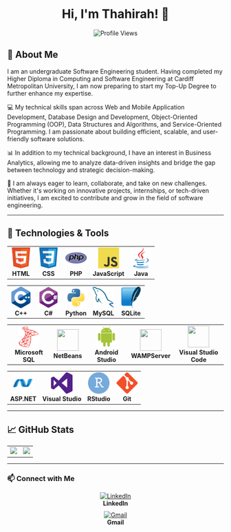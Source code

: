 <div align="center">

# Hi, I'm Thahirah! 👋

![Profile Views](https://komarev.com/ghpvc/?username=Thahirah-Razmi&color=blue)

</div>

## 🚀 About Me
 I am an undergraduate Software Engineering student. Having completed my Higher Diploma in Computing and Software Engineering at Cardiff Metropolitan University, I am now preparing to start my Top-Up Degree to further enhance my expertise.

💻 My technical skills span across Web and Mobile Application Development, Database Design and Development, Object-Oriented Programming (OOP), Data Structures and Algorithms, and Service-Oriented Programming. I am passionate about building efficient, scalable, and user-friendly software solutions.

📊 In addition to my technical background, I have an interest in Business Analytics, allowing me to analyze data-driven insights and bridge the gap between technology and strategic decision-making.

🚀 I am always eager to learn, collaborate, and take on new challenges. Whether it's working on innovative projects, internships, or tech-driven initiatives, I am excited to contribute and grow in the field of software engineering.

---

## 🚀 Technologies & Tools
<div align="center">
  <!-- First Row -->
  <table>
    <tr>
      <td align="center">
        <img src="https://raw.githubusercontent.com/devicons/devicon/master/icons/html5/html5-original.svg" width="50" height="50" />
        <br />
        <strong>HTML</strong>
      </td>
      <td align="center">
        <img src="https://raw.githubusercontent.com/devicons/devicon/master/icons/css3/css3-original.svg" width="50" height="50" />
        <br />
        <strong>CSS</strong>
      </td>
      <td align="center">
        <img src="https://raw.githubusercontent.com/devicons/devicon/master/icons/php/php-original.svg" width="50" height="50" />
        <br />
        <strong>PHP</strong>
      </td>
      <td align="center">
        <img src="https://raw.githubusercontent.com/devicons/devicon/master/icons/javascript/javascript-original.svg" width="50" height="50" />
        <br />
        <strong>JavaScript</strong>
      </td>
      <td align="center">
        <img src="https://raw.githubusercontent.com/devicons/devicon/master/icons/java/java-original.svg" width="50" height="50" />
        <br />
        <strong>Java</strong>
      </td>
    </tr>
  </table>

  <!-- Second Row -->
  <table>
    <tr>
      <td align="center">
        <img src="https://raw.githubusercontent.com/devicons/devicon/master/icons/cplusplus/cplusplus-original.svg" width="50" height="50" />
        <br />
        <strong>C++</strong>
      </td>
      <td align="center">
        <img src="https://raw.githubusercontent.com/devicons/devicon/master/icons/csharp/csharp-original.svg" width="50" height="50" />
        <br />
        <strong>C#</strong>
      </td>
      <td align="center">
        <img src="https://raw.githubusercontent.com/devicons/devicon/master/icons/python/python-original.svg" width="50" height="50" />
        <br />
        <strong>Python</strong>
      </td>
      <td align="center">
        <img src="https://raw.githubusercontent.com/devicons/devicon/master/icons/mysql/mysql-original.svg" width="50" height="50" />
        <br />
        <strong>MySQL</strong>
      </td>
      <td align="center">
        <img src="https://raw.githubusercontent.com/devicons/devicon/master/icons/sqlite/sqlite-original.svg" width="50" height="50" />
        <br />
        <strong>SQLite</strong>
      </td>
    </tr>
  </table>

  <!-- Third Row -->
  <table>
    <tr>
      <td align="center">
        <img src="https://raw.githubusercontent.com/devicons/devicon/master/icons/microsoftsqlserver/microsoftsqlserver-plain.svg" width="50" height="50" />
        <br />
        <strong>Microsoft SQL</strong>
      </td>
      <td align="center">
        <img src="https://upload.wikimedia.org/wikipedia/commons/thumb/9/98/Apache_NetBeans_Logo.svg/800px-Apache_NetBeans_Logo.svg.png" width="50" height="50" />
        <br />
        <strong>NetBeans</strong>
      </td>
      <td align="center">
        <img src="https://raw.githubusercontent.com/devicons/devicon/master/icons/android/android-original.svg" width="50" height="50" />
        <br />
        <strong>Android Studio</strong>
      </td>
      <td align="center">
        <img src="https://hostingcanada.org/app/uploads/2020/12/WampServer-logo.png" width="50" height="50" />
        <br />
        <strong>WAMPServer</strong>
      </td>
      <td align="center">
        <img src="https://upload.wikimedia.org/wikipedia/commons/thumb/9/9a/Visual_Studio_Code_1.35_icon.svg/800px-Visual_Studio_Code_1.35_icon.svg.png" width="50" height="50" />
        <br />
        <strong>Visual Studio Code</strong>
      </td>
    </tr>
  </table>

  <!-- Fourth Row -->
  <table>
    <tr>
      <td align="center">
        <img src="https://raw.githubusercontent.com/devicons/devicon/master/icons/dot-net/dot-net-original.svg" width="50" height="50" />
        <br />
        <strong>ASP.NET</strong>
      </td>
      <td align="center">
        <img src="https://raw.githubusercontent.com/devicons/devicon/master/icons/visualstudio/visualstudio-plain.svg" width="50" height="50" />
        <br />
        <strong>Visual Studio </strong>
      </td>
      <td align="center">
        <img src="https://raw.githubusercontent.com/devicons/devicon/master/icons/rstudio/rstudio-original.svg" width="50" height="50" />
        <br />
        <strong>RStudio</strong>
      </td>
      <td align="center">
        <img src="https://raw.githubusercontent.com/devicons/devicon/master/icons/git/git-original.svg" width="50" height="50" />
        <br />
        <strong>Git</strong>
      </td>
    </tr>
  </table>
</div>


---

## 📈 GitHub Stats

<table>
  <tr>
    <td>
      <img src="https://github-readme-stats.vercel.app/api?username=Thahirah-Razmi&show_icons=true&theme=radical" />
    </td>
    <td>
      <img src="https://github-readme-stats.vercel.app/api/top-langs/?username=Thahirah-Razmi&layout=compact&theme=radical" />
    </td>
  </tr>
</table>

---

### 📫 Connect with Me

  <div style="text-align: center; margin: 10px;">
    <a href="linkedin.com/in/thahirah-razmi" target="_blank">
      <img src="https://cdn.jsdelivr.net/gh/devicons/devicon/icons/linkedin/linkedin-original.svg" width="50" height="50" alt="LinkedIn"/>
    </a>
    <br/>
    <strong>LinkedIn</strong>
  </div>

  <div style="text-align: center; margin: 10px;">
    <a href="thahirahrazmi@gmail.com">
      <img src="https://upload.wikimedia.org/wikipedia/commons/4/4e/Gmail_Icon.png" width="50" height="50" alt="Gmail"/>
    </a>
    <br/>
    <strong>Gmail</strong>
  </div>

